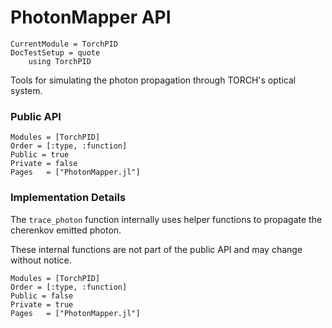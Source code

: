 # PhotonMapper API

```@meta
CurrentModule = TorchPID
DocTestSetup = quote
    using TorchPID
```

Tools for simulating the photon propagation through TORCH's optical system.

### Public API

```@autodocs
Modules = [TorchPID]
Order = [:type, :function]
Public = true
Private = false
Pages   = ["PhotonMapper.jl"]
```

### Implementation Details

The `trace_photon` function internally uses helper functions to propagate the cherenkov emitted photon.

These internal functions are not part of the public API and may change without notice.

```@autodocs
Modules = [TorchPID]
Order = [:type, :function]
Public = false
Private = true
Pages   = ["PhotonMapper.jl"]
```
